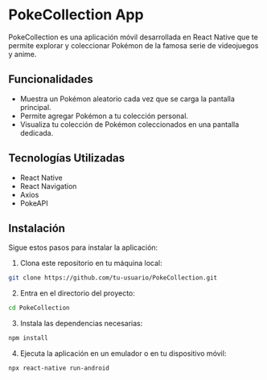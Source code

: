 # PokeCollection App

PokeCollection es una aplicación móvil desarrollada en React Native que te permite explorar y coleccionar Pokémon de la famosa serie de videojuegos y anime.

## Funcionalidades

- Muestra un Pokémon aleatorio cada vez que se carga la pantalla principal.
- Permite agregar Pokémon a tu colección personal.
- Visualiza tu colección de Pokémon coleccionados en una pantalla dedicada.

## Tecnologías Utilizadas

- React Native
- React Navigation
- Axios
- PokeAPI

## Instalación

Sigue estos pasos para instalar la aplicación:

1. Clona este repositorio en tu máquina local:

```bash
git clone https://github.com/tu-usuario/PokeCollection.git
```

2. Entra en el directorio del proyecto:

```bash
cd PokeCollection
```

3. Instala las dependencias necesarias:

```bash
npm install
```

4. Ejecuta la aplicación en un emulador o en tu dispositivo móvil:

```bash
npx react-native run-android
```

